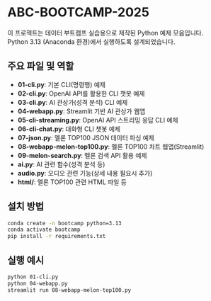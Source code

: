 # ABC-BOOTCAMP-2025

이 프로젝트는 데이터 부트캠프 실습용으로 제작된 Python 예제 모음입니다.  
Python 3.13 (Anaconda 환경)에서 실행하도록 설계되었습니다.

## 주요 파일 및 역할

- **01-cli.py**: 기본 CLI(명령행) 예제
- **02-cli.py**: OpenAI API를 활용한 CLI 챗봇 예제
- **03-cli.py**: AI 관상가(성격 분석) CLI 예제
- **04-webapp.py**: Streamlit 기반 AI 관상가 웹앱
- **05-cli-streaming.py**: OpenAI API 스트리밍 응답 CLI 예제
- **06-cli-chat.py**: 대화형 CLI 챗봇 예제
- **07-json.py**: 멜론 TOP100 JSON 데이터 파싱 예제
- **08-webapp-melon-top100.py**: 멜론 TOP100 차트 웹앱(Streamlit)
- **09-melon-search.py**: 멜론 검색 API 활용 예제
- **ai.py**: AI 관련 함수(성격 분석 등)
- **audio.py**: 오디오 관련 기능(상세 내용 필요시 추가)
- **html/**: 멜론 TOP100 관련 HTML 파일 등

## 설치 방법

```bash
conda create -n bootcamp python=3.13
conda activate bootcamp
pip install -r requirements.txt
```

## 실행 예시

```bash
python 01-cli.py
python 04-webapp.py
streamlit run 08-webapp-melon-top100.py
```
